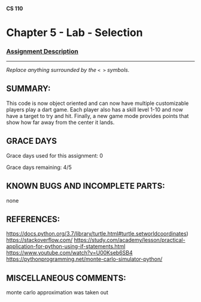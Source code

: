#### CS 110
# Chapter 5 - Lab - Selection

### [Assignment Description](https://docs.google.com/document/d/1QfPsRfo1kZoQw4p0DhjxZskNfE0eLAV6Z6SgPSleDM4/edit?usp=sharing)

***

_Replace anything surrounded by the `< >` symbols._

## SUMMARY:
 This code is now object oriented and can now have multiple customizable players play a dart game. Each player also has a skill level 1-10 and now have a target to try and hit. Finally, a new game mode provides points that show how far away from the center it lands.  

## GRACE DAYS
Grace days used for this assignment: 0

Grace days remaining: 4/5

## KNOWN BUGS AND INCOMPLETE PARTS:
 none
## REFERENCES:
https://docs.python.org/3.7/library/turtle.html#turtle.setworldcoordinates)
https://stackoverflow.com/
https://study.com/academy/lesson/practical-application-for-python-using-if-statements.html
https://www.youtube.com/watch?v=U00Kseb6SB4
https://pythonprogramming.net/monte-carlo-simulator-python/
## MISCELLANEOUS COMMENTS:
 monte carlo approximation was taken out 
